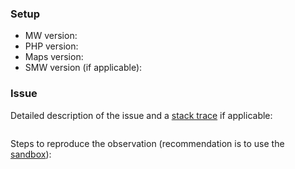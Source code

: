 ### Setup

- MW version:
- PHP version:
- Maps version:
- SMW version (if applicable):

### Issue

Detailed description of the issue and a [stack trace](https://www.semantic-mediawiki.org/wiki/Help:Identifying_bugs) if applicable:

```
```

Steps to reproduce the observation (recommendation is to use the [sandbox](http://sandbox.semantic-mediawiki.org)):
